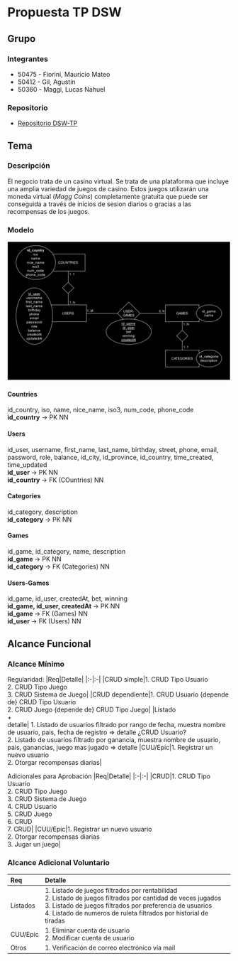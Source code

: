 # Propuesta TP DSW

## Grupo
### Integrantes
* 50475 - Fiorini, Mauricio Mateo
* 50412 - Gil, Agustín
* 50360 - Maggi, Lucas Nahuel

### Repositorio
* [Repositorio DSW-TP](https://github.com/starboyagus/DSW-TP-24)

## Tema
### Descripción
El negocio trata de un casino virtual.
Se trata de una plataforma que incluye una amplia variedad de juegos de casino.
Estos juegos utilizarán una moneda virtual (*Magg Coins*) completamente gratuita que puede ser conseguida a través de inicios de sesion diarios o gracias a las recompensas de los juegos.

### Modelo

![imagen del modelo](/docs/Diagrama.png)

#### Countries
id_country, iso, name, nice_name, iso3, num_code, phone_code <br>
<strong>id_country</strong> -> PK NN

#### Users
id_user, username, first_name, last_name, birthday, street, phone, email, password, role, balance, id_city, id_province, id_country, time_created, time_updated <br>
<strong> id_user </strong> -> PK NN <br>
<strong>id_country </strong> -> FK (COuntries) NN

#### Categories
id_category, description <br>
<strong> id_category </strong> -> PK NN

#### Games
id_game, id_category, name, description <br>
<strong> id_game </strong> -> PK NN <br>
<strong> id_category </strong> -> FK (Categories) NN

#### Users-Games
id_game, id_user, createdAt, bet, winning <br>
<strong> id_game, id_user, createdAt </strong> -> PK NN <br>
<strong> id_game </strong> -> FK (Games) NN <br>
<strong> id_user </strong> -> FK (Users) NN




## Alcance Funcional 

### Alcance Mínimo
 

Regularidad:
|Req|Detalle|
|:-|:-|
|CRUD simple|1. CRUD Tipo Usuario<br>2. CRUD Tipo Juego<br>3. CRUD Sistema de Juego|
|CRUD dependiente|1. CRUD Usuario {depende de} CRUD Tipo Usuario<br>2. CRUD Juego {depende de} CRUD Tipo Juego|
|Listado<br>+<br>detalle| 1. Listado de usuarios filtrado por rango de fecha, muestra nombre de usuario, pais, fecha de registro => detalle ¿CRUD Usuario?<br>2. Listado de usuarios filtrado por ganancia, muestra nombre de usuario, pais, ganancias, juego mas jugado => detalle
|CUU/Epic|1. Registrar un nuevo usuario<br>2. Otorgar recompensas diarias|


Adicionales para Aprobación
|Req|Detalle|
|:-|:-|
|CRUD|1. CRUD Tipo Usuario<br>2. CRUD Tipo Juego<br>3. CRUD Sistema de Juego<br>4. CRUD Usuario<br>5. CRUD Juego<br>6. CRUD <br>7. CRUD|
|CUU/Epic|1. Registrar un nuevo usuario<br>2. Otorgar recompensas diarias<br>3. Jugar un juego|


### Alcance Adicional Voluntario

|Req|Detalle|
|:-|:-|
|Listados |1. Listado de juegos filtrados por rentabilidad<br>2. Listado de juegos filtrados por cantidad de veces jugados<br>3. Listado de juegos filtrados por preferencia de usuarios<br>4. Listado de numeros de ruleta filtrados por historial de tiradas|
|CUU/Epic|1. Eliminar cuenta de usuario<br>2. Modificar cuenta de usuario|
|Otros|1. Verificación de correo electrónico vía mail|
